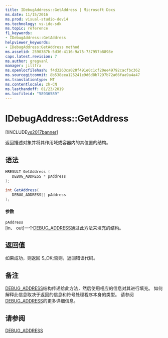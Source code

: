 ```yaml
---
title: IDebugAddress::GetAddress | Microsoft Docs
ms.date: 11/15/2016
ms.prod: visual-studio-dev14
ms.technology: vs-ide-sdk
ms.topic: reference
f1_keywords:
- IDebugAddress::GetAddress
helpviewer_keywords:
- IDebugAddress:GetAddress method
ms.assetid: 2590387b-5d36-4116-9a75-737957b8898e
caps.latest.revision: 7
ms.author: gregvanl
manager: jillfra
ms.openlocfilehash: f4d3263ca020f491e0c1cf20ee49792cacfbc362
ms.sourcegitcommit: 8b538eea125241e9d6d8b7297b72a66faa9a4a47
ms.translationtype: MT
ms.contentlocale: zh-CN
ms.lasthandoff: 01/23/2019
ms.locfileid: "58936589"
---
```

# <a name="idebugaddressgetaddress"></a>IDebugAddress::GetAddress
[!INCLUDE[vs2017banner](../../../includes/vs2017banner.md)]

返回描述对象并将其作用域或容器内的其位置的结构。  
  
## <a name="syntax"></a>语法  
  
```cpp  
HRESULT GetAddress (  
   DEBUG_ADDRESS * pAddress  
);  
```  
  
```csharp  
int GetAddress(  
   DEBUG_ADDRESS[] pAddress  
);  
```  
  
#### <a name="parameters"></a>参数  
 `pAddress`  
 [in、 out]一个[DEBUG_ADDRESS](../../../extensibility/debugger/reference/debug-address.md)通过此方法来填充的结构。  
  
## <a name="return-value"></a>返回值  
 如果成功，则返回 S_OK;否则，返回错误代码。  
  
## <a name="remarks"></a>备注  
 [DEBUG_ADDRESS](../../../extensibility/debugger/reference/debug-address.md)结构传递给此方法，然后使用相应的信息对其进行填充。 如何解释此信息取决于返回的信息和符号处理程序本身的类型。 请参阅[DEBUG_ADDRESS](../../../extensibility/debugger/reference/debug-address.md)的更多详细信息。  
  
## <a name="see-also"></a>请参阅  
 [DEBUG_ADDRESS](../../../extensibility/debugger/reference/debug-address.md)
